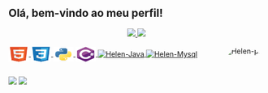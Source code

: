 ## Olá, bem-vindo ao meu perfil!

<div align="center">
  <a href="https://github.com/HelenA-Freitas">
  <img height="180px"src="https://github-readme-stats.vercel.app/api?username=HelenA-Freitas&show_icons=true&theme=radical&include_all_commits=true&count_private=true"/>
  <img height="140px"src="https://github-readme-stats.vercel.app/api/top-langs/?username=HelenA-Freitas&layout=compact&theme=radical&count_private=true"/>
</div>
  <div style="display: inline_block"><br>
  <img align="center" alt="Helen-HTML" height="30" width="40" src="https://raw.githubusercontent.com/devicons/devicon/master/icons/html5/html5-original.svg">
  <img align="center" alt="Helen-CSS" height="30" width="40" src="https://raw.githubusercontent.com/devicons/devicon/master/icons/css3/css3-original.svg">
  <img align="center" alt="Helen-Python" height="30" width="40" src="https://raw.githubusercontent.com/devicons/devicon/master/icons/python/python-original.svg">
  <img align="center" alt="Helen-Csharp" height="30" width="40" src="https://raw.githubusercontent.com/devicons/devicon/master/icons/csharp/csharp-original.svg">
  <img align="center" alt="Helen-Java" height="30" width= "40" src="https://cdn.jsdelivr.net/gh/devicons/devicon/icons/java/java-original.svg"/>
  <img align="center" alt="Helen-Mysql" height="30" width= "40" src="https://cdn.jsdelivr.net/gh/devicons/devicon/icons/mysql/mysql-original.svg"/>
    <img align="right" alt="Helen-pic" height="120" style="border-radius:50px;" src="https://share-cdn.picrew.me/shareImg/org/202110/338224_R9lAKArG.png">
</div>
  
  ##
  
  <div> 
  <a href = "mailto:helenldefreitas@gmail.com"><img src="https://img.shields.io/badge/-Gmail-%23333?style=for-the-badge&logo=gmail&logoColor=white" target="_blank"></a>
  <a href="https://www.linkedin.com/in/helen-de-freitas-426880206/" target="_blank"><img src="https://img.shields.io/badge/-LinkedIn-%230077B5?style=for-the-badge&logo=linkedin&logoColor=white" target="_blank"></a> 
 
</div>

